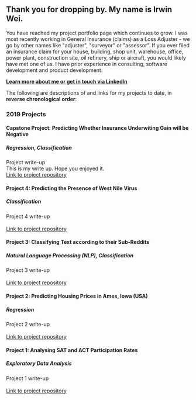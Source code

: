 ## Thank you for dropping by. My name is Irwin Wei.

You have reached my project portfolio page which continues to grow. I was most recently working in General Insurance (claims) as a Loss Adjuster - we go by other names like "adjuster", "surveyor" or "assessor". If you ever filed an insurance claim for your house, building, shop unit, warehouse, office, power plant, construction site, oil refinery, ship or aircraft, you would likely have met one of us. I have prior experience in consulting, software development and product development.

<a style="font-weight:bold" href="https://www.linkedin.com/in/irwinwei" target="_blank">Learn more about me or get in touch via LinkedIn</a>

The following are descriptions of and links for my projects to date, in **reverse chronological order**:

### 2019 Projects
#### Capstone Project: Predicting Whether Insurance Underwiting Gain will be Negative
##### Regression, Classification
Project write-up<br>
This is my write up. Hope you enjoyed it.
<br><a href="https://www.github.com/irwinwei73/GA-DSI-Capstone" target="_blank">Link to project repository</a>

#### Project 4: Predicting the Presence of West Nile Virus
##### Classification
Project 4 write-up<br>
<br><a href="https://www.github.com/irwinwei73/GA-DSI-Project-04" target="_blank">Link to project repository</a>

#### Project 3: Classifying Text according to their Sub-Reddits
##### Natural Language Processing (NLP), Classification
Project 3 write-up<br>
<br><a href="https://www.github.com/irwinwei73/GA-DSI-Project-03" target="_blank">Link to project repository</a>

#### Project 2: Predicting Housing Prices in Ames, Iowa (USA)
##### Regression
Project 2 write-up<br>
<br><a href="https://www.github.com/irwinwei73/GA-DSI-Project-02" target="_blank">Link to project repository</a>

#### Project 1: Analysing SAT and ACT Participation Rates
##### Exploratory Data Analysis
Project 1 write-up<br>
<br><a href="https://www.github.com/irwinwei73/GA-DSI-Project-01" target="_blank">Link to project repository</a>

